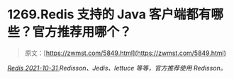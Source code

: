 <!--yml
category: 未分类
date: 0001-01-01 00:00:00
-->

# 1269.Redis 支持的 Java 客户端都有哪些？官方推荐用哪个？

> 原文：[https://zwmst.com/5849.html](https://zwmst.com/5849.html)

   [ *Redis* ](https://zwmst.com/redis)*[ <time datetime="2021-11-01T01:05:13+08:00"> 2021-10-31 </time> ](https://zwmst.com/5849.html)  Redisson、Jedis、lettuce 等等，官方推荐使用 Redisson。*